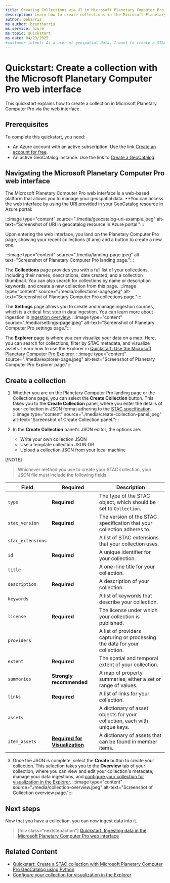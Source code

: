```yaml
---
title: Creating Collections via UI in Microsoft Planetary Computer Pro
description: Learn how to create collections in the Microsoft Planetary Computer Pro web interface. 
author: beharris
ms.author: brentharris
ms.service: azure
ms.topic: quickstart
ms.date: 04/23/2025
#customer intent: As a user of geospatial data, I want to create a STAC collection so that I can organize metadata for geospatial assets for later querying.
---
```


# Quickstart: Create a collection with the Microsoft Planetary Computer Pro web interface

This quickstart explains how to create a collection in Microsoft Planetary Computer Pro via the web interface.

## Prerequisites

To complete this quickstart, you need:

- An Azure account with an active subscription. Use the link [Create an account for free](https://azure.microsoft.com/free/?WT.mc_id=A261C142F).
- An active GeoCatalog instance. Use the link to [Create a GeoCatalog](./deploy-geocatalog-resource.md).

## Navigating the Microsoft Planetary Computer Pro web interface

The Microsoft Planetary Computer Pro web interface is a web-based platform that allows you to manage your geospatial data. **You can access the web interface by using the URI provided in your GeoCatalog resource in Azure portal: 

:::image type="content" source="./media/geocatalog-uri-example.jpeg" alt-text="Screenshot of URI in geocatalog resource in Azure portal."::: 

Upon entering the web interface, you land on the Planetary Computer Pro page, showing your recent collections (if any) and a button to create a new one.

:::image type="content" source="./media/landing-page.jpeg" alt-text="Screenshot of Planetary Computer Pro landing page.":::

The **Collections** page provides you with a full list of your collections, including their names, descriptions, date created, and a collection thumbnail. You can also search for collections by name or description keywords, and create a new collection from this page. 
:::image type="content" source="./media/collections-page.jpeg" alt-text="Screenshot of Planetary Computer Pro collections page.":::

The **Settings** page allows you to create and manage ingestion sources, which is a critical first step in data ingestion. You can learn more about ingestion in [Ingestion overview](./ingestion-overview.md).
:::image type="content" source="./media/settings-page.jpeg" alt-text="Screenshot of Planetary Computer Pro settings page.":::

The **Explorer** page is where you can visualize your data on a map. Here, you can search for collections, filter by STAC metadata, and visualize assets. Learn how to use the Explorer in [Quickstart: Use the Microsoft Planetary Computer Pro Explorer](./use-explorer.md).
:::image type="content" source="./media/explorer-page.jpeg" alt-text="Screenshot of Planetary Computer Pro Explorer page.":::

## Create a collection

1. Whether you are on the Planetary Computer Pro landing page or the Collections page, you can select the **Create Collection** button. This takes you to the **Create Collection** panel, where you enter the details of your collection in JSON format adhering to the [STAC specification](https://github.com/radiantearth/stac-spec/blob/master/collection-spec/collection-spec.md).
:::image type="content" source="./media/create-collection-panel.jpeg" alt-text="Screenshot of Create Collection panel.":::

2. In the **Create Collection** panel's JSON editor, the options are:
    * Write your own collection JSON
    * Use a template collection JSON 
    OR
    * Upload a collection JSON from your local machine 

[!NOTE] 
> Whichever method you use to create your STAC collection, your JSON file must include the following fields:

| Field           | Required             | Description                                                                 |
|-----------------|----------------------|-----------------------------------------------------------------------------|
| `type`          | **Required**         | The type of the STAC object, which should be set to `Collection`.           |
| `stac_version`  | **Required**         | The version of the STAC specification that your collection adheres to.      |
| `stac_extensions`|                      | A list of STAC extensions that your collection uses.                        |
| `id`            | **Required**         | A unique identifier for your collection.                                    |
| `title`         |                      | A one-line title for your collection.                                       |
| `description`   | **Required**         | A description of your collection.                                           |
| `keywords`      |                      | A list of keywords that describe your collection.                           |
| `license`       | **Required**         | The license under which your collection is published.                       |
| `providers`     |                      | A list of providers capturing or processing the data for your collection.   |
| `extent`        | **Required**         | The spatial and temporal extent of your collection.                         |
| `summaries`     | **Strongly recommended** | A map of property summaries, either a set or range of values.             |
| `links`         | **Required**         | A list of links for your collection.                                        |
| `assets`        |                      | A dictionary of asset objects for your collection, each with unique keys. |
| `item_assets`   | [**Required for Visualization**](./render-configuration.md#step-1-define-item_assets-in-your-collection-json)                     | A dictionary of assets that can be found in member items.                   |

3. Once the JSON is complete, select the **Create** button to create your collection. This selection takes you to the **Overview** tab of your collection, where you can view and edit your collection's metadata, manage your data ingestions, and [configure your collection for visualization in the Explorer](./collection-config-concept.md).
:::image type="content" source="./media/collection-overview.jpeg" alt-text="Screenshot of Collection overview page.":::

## Next steps
Now that you have a collection, you can now ingest data into it. 

> [!div class="nextstepaction"]
> [Quickstart: Ingesting data in the Microsoft Planetary Computer Pro web interface](./ingest-via-ui.md)

## Related Content

- [Quickstart: Create a STAC collection with Microsoft Planetary Computer Pro GeoCatalog using Python](./create-stac-collection.md)
- [Configure your collection for visualization in the Explorer](./collection-config-concept.md)